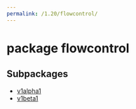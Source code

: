 ```yaml
---
permalink: /1.20/flowcontrol/
---
```


# package flowcontrol



## Subpackages

* [v1alpha1](flowcontrol-v1alpha1.md)
* [v1beta1](flowcontrol-v1beta1.md)